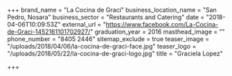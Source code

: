 +++
brand_name = "La Cocina de Graci"
business_location_name = "San Pedro, Nosara"
business_sector = "Restaurants and Catering"
date = "2018-04-06T10:09:53Z"
external_url = "https://www.facebook.com/La-Cocina-de-Graci-1452161101702927/"
graduation_year = 2016
masthead_image = ""
phone_number = "8405 2446"
sitemap_exclude = true
teaser_image = "/uploads/2018/04/06/la-cocina-de-graci-face.jpg"
teaser_logo = "/uploads/2018/05/22/la-cocina-de-graci-logo.jpg"
title = "Graciela Lopez"

+++

